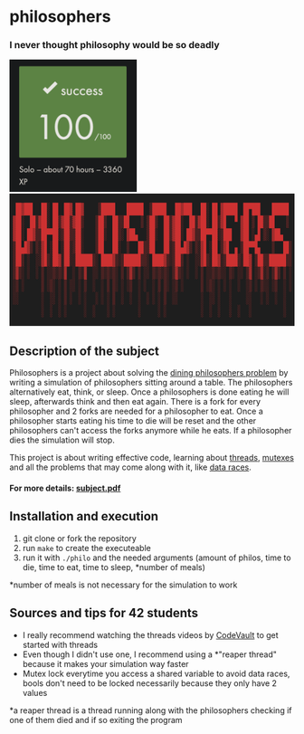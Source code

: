 # philosophers
### I never thought philosophy would be so deadly
<img width="225" src="https://github.com/eschirni/philosophers/blob/master/readme_src/100.png"><img width="770" height="233.5" src="https://github.com/eschirni/philosophers/blob/master/readme_src/philosophers.png">

## Description of the subject
Philosophers is a project about solving the [dining philosophers problem](https://en.wikipedia.org/wiki/Dining_philosophers_problem) by writing a simulation of philosophers sitting around a table. The philosophers alternatively eat, think, or sleep. Once a philosophers is done eating he will sleep, afterwards think and then eat again. There is a fork for every philosopher and 2 forks are needed for a philosopher to eat. Once a philosopher starts eating his time to die will be reset and the other philosophers can't access the forks anymore while he eats. If a philosopher dies the simulation will stop.

This project is about writing effective code, learning about [threads](https://www.geeksforgeeks.org/multithreading-c-2/), [mutexes](https://www.delftstack.com/howto/c/mutex-in-c/) and all the problems that may come along with it, like [data races](https://en.wikipedia.org/wiki/Race_condition).

#### For more details: [subject.pdf](https://github.com/eschirni/philosophers/blob/master/readme_src/philosophers.pdf)

## Installation and execution
1. git clone or fork the repository
2. run `make` to create the executeable
3. run it with `./philo` and the needed arguments (amount of philos, time to die, time to eat, time to sleep, \*number of meals)

\*number of meals is not necessary for the simulation to work

## Sources and tips for 42 students
- I really recommend watching the threads videos by [CodeVault](https://www.youtube.com/watch?v=d9s_d28yJq0&list=PLfqABt5AS4FmuQf70psXrsMLEDQXNkLq2) to get started with threads
- Even though I didn't use one, I recommend using a \*"reaper thread" because it makes your simulation way faster
- Mutex lock everytime you access a shared variable to avoid data races, bools don't need to be locked necessarily because they only have 2 values

\*a reaper thread is a thread running along with the philosophers checking if one of them died and if so exiting the program
